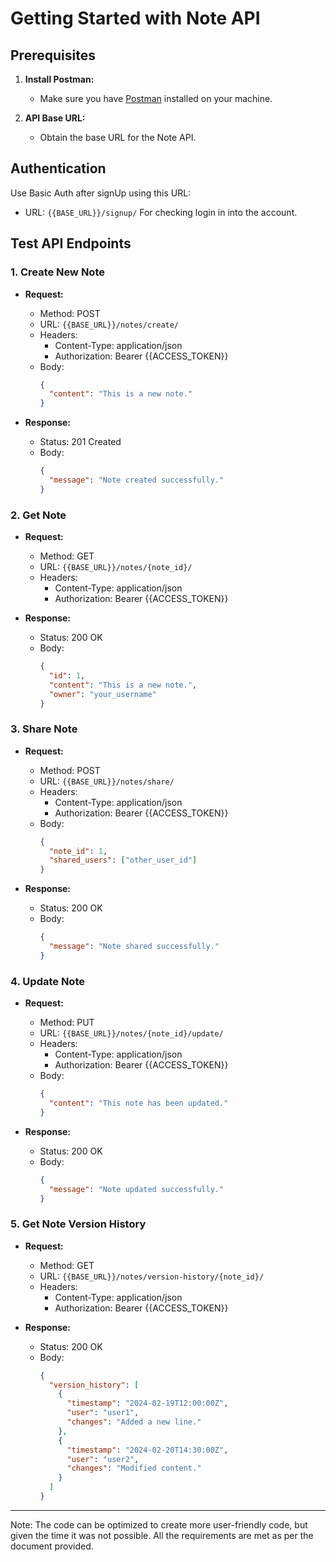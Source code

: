 # Getting Started with Note API

## Prerequisites

1. **Install Postman:**
   - Make sure you have [Postman](https://www.postman.com/downloads/) installed on your machine.

2. **API Base URL:**
   - Obtain the base URL for the Note API.

## Authentication
Use Basic Auth after signUp using this URL:
- URL: `{{BASE_URL}}/signup/`
For checking login in into the account.


## Test API Endpoints

### 1. Create New Note

- **Request:**
  - Method: POST
  - URL: `{{BASE_URL}}/notes/create/`
  - Headers:
    - Content-Type: application/json
    - Authorization: Bearer {{ACCESS_TOKEN}}
  - Body:
    ```json
    {
      "content": "This is a new note."
    }
    ```

- **Response:**
  - Status: 201 Created
  - Body:
    ```json
    {
      "message": "Note created successfully."
    }
    ```

### 2. Get Note

- **Request:**
  - Method: GET
  - URL: `{{BASE_URL}}/notes/{note_id}/`
  - Headers:
    - Content-Type: application/json
    - Authorization: Bearer {{ACCESS_TOKEN}}

- **Response:**
  - Status: 200 OK
  - Body:
    ```json
    {
      "id": 1,
      "content": "This is a new note.",
      "owner": "your_username"
    }
    ```

### 3. Share Note

- **Request:**
  - Method: POST
  - URL: `{{BASE_URL}}/notes/share/`
  - Headers:
    - Content-Type: application/json
    - Authorization: Bearer {{ACCESS_TOKEN}}
  - Body:
    ```json
    {
      "note_id": 1,
      "shared_users": ["other_user_id"]
    }
    ```

- **Response:**
  - Status: 200 OK
  - Body:
    ```json
    {
      "message": "Note shared successfully."
    }
    ```

### 4. Update Note

- **Request:**
  - Method: PUT
  - URL: `{{BASE_URL}}/notes/{note_id}/update/`
  - Headers:
    - Content-Type: application/json
    - Authorization: Bearer {{ACCESS_TOKEN}}
  - Body:
    ```json
    {
      "content": "This note has been updated."
    }
    ```

- **Response:**
  - Status: 200 OK
  - Body:
    ```json
    {
      "message": "Note updated successfully."
    }
    ```

### 5. Get Note Version History

- **Request:**
  - Method: GET
  - URL: `{{BASE_URL}}/notes/version-history/{note_id}/`
  - Headers:
    - Content-Type: application/json
    - Authorization: Bearer {{ACCESS_TOKEN}}

- **Response:**
  - Status: 200 OK
  - Body:
    ```json
    {
      "version_history": [
        {
          "timestamp": "2024-02-19T12:00:00Z",
          "user": "user1",
          "changes": "Added a new line."
        },
        {
          "timestamp": "2024-02-20T14:30:00Z",
          "user": "user2",
          "changes": "Modified content."
        }
      ]
    }
    ```

---

Note:
The code can be optimized to create more user-friendly code, but given the time it was not possible.
All the requirements are met as per the document provided.
